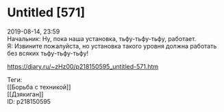 Untitled [571]
===============

   
 2019-08-14, 23:59   
  Начальник: Ну, пока наша установка, тьфу-тьфу-тьфу, работает.   
 Я: Извините пожалуйста, но установка такого уровня должна работать без всяких тьфу-тьфу-тьфу!   
    
 <https://diary.ru/~zHz00/p218150595_untitled-571.htm>   
   
 Теги:   
 [[Борьба с техникой]]   
 [[Дзякиган]]   
 ID: p218150595
